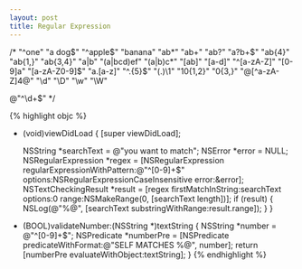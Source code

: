 ```yaml
---
layout: post
title: Regular Expression
---
```


/*
 "^one"
 "a dog$"
 "^apple$"
 "banana"
 "ab*"
 "ab+"
 "ab?"
 "a?b+$"
 "ab{4}"
 "ab{1,}"
 "ab{3,4}"
 "a|b"
 "(a|bcd)ef"
 "(a|b)c*"
 "[ab]"
 "[a-d]"
 "^[a-zA-Z]"
 "[0-9]a"
 "[a-zA-Z0-9]$"
 "a.[a-z]"
 "^.{5}$"
 "(.)\1"
 "10\{1,2\}"
 "0\{3,\}"
 "@[^a-zA-Z]4@"
 "\d"
 "\D"
 "\w"
 "\W"

 @"^\\d\+$"
 */

{% highlight objc %}
 - (void)viewDidLoad {
     [super viewDidLoad];

     NSString *searchText = @"you want to match";
     NSError *error = NULL;
     NSRegularExpression *regex = [NSRegularExpression regularExpressionWithPattern:@"^[0-9]+$" options:NSRegularExpressionCaseInsensitive error:&error];
     NSTextCheckingResult *result = [regex firstMatchInString:searchText options:0 range:NSMakeRange(0, [searchText length])];
     if (result) {
         NSLog(@"%@", [searchText substringWithRange:result.range]);
     }
 }

 - (BOOL)validateNumber:(NSString *)textString {
     NSString *number = @"^[0-9]+$";
     NSPredicate *numberPre = [NSPredicate predicateWithFormat:@"SELF MATCHES %@", number];
     return [numberPre evaluateWithObject:textString];
 }
 {% endhighlight %}
